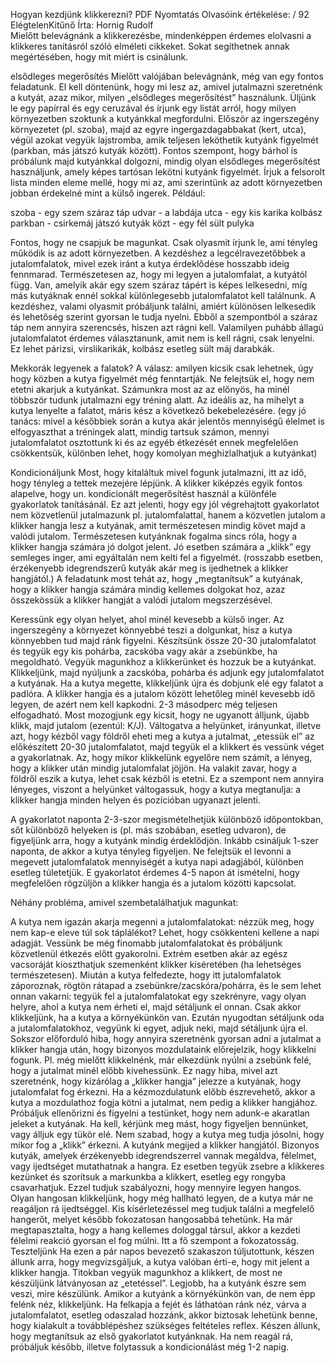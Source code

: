 
Hogyan kezdjünk klikkerezni?	PDF	Nyomtatás
Olvasóink értékelése: / 92 
ElégtelenKitűnő 
Írta: Hornig Rudolf	  
Mielőtt belevágnánk a klikkerezésbe, mindenképpen érdemes elolvasni a klikkeres tanításról szóló elméleti cikkeket. Sokat segíthetnek annak megértésében, hogy mit miért is csinálunk.

elsődleges megerősítés
Mielőtt valójában belevágnánk, még van egy fontos feladatunk. El kell döntenünk, hogy mi lesz az, amivel jutalmazni szeretnénk a kutyát, azaz mikor, milyen „elsődleges megerősítést” használunk. Üljünk le egy papírral és egy ceruzával és írjunk egy listát arról, hogy milyen környezetben szoktunk a kutyánkkal megfordulni. Először az ingerszegény környezetet (pl. szoba), majd az egyre ingergazdagabbakat (kert, utca), végül azokat vegyük lajstromba, amik teljesen leköthetik kutyánk figyelmét (parkban, más játszó kutyák között). Fontos szempont, hogy bárhol is próbálunk majd kutyánkkal dolgozni, mindig olyan elsődleges megerősítést használjunk, amely képes tartósan lekötni kutyánk figyelmét. Írjuk a felsorolt lista minden eleme mellé, hogy mi az, ami szerintünk az adott környezetben jobban érdekelné mint a külső ingerek. Például:

szoba - egy szem száraz táp
udvar - a labdája
utca - egy kis karika kolbász
parkban - csirkemáj
játszó kutyák közt - egy fél sült pulyka

Fontos, hogy ne csapjuk be magunkat. Csak olyasmit írjunk le, ami tényleg működik is az adott környezetben. A kezdéshez a legcélravezetőbbek a jutalomfalatok, mivel ezek iránt a kutya érdeklődése hosszabb ideig fennmarad. Természetesen az, hogy mi legyen a jutalomfalat, a kutyától függ. Van, amelyik akár egy szem száraz tápért is képes lelkesedni, míg más kutyáknak ennél sokkal különlegesebb jutalomfalatot kell találnunk. A kezdéshez, valami olyasmit próbáljunk találni, amiért különösen lelkesedik és lehetőség szerint gyorsan le tudja nyelni. Ebből a szempontból a száraz táp nem annyira szerencsés, hiszen azt rágni kell. Valamilyen puhább állagú jutalomfalatot érdemes választanunk, amit nem is kell rágni, csak lenyelni. Ez lehet párizsi, virslikarikák, kolbász esetleg sült máj darabkák.

Mekkorák legyenek a falatok? A válasz: amilyen kicsik csak lehetnek, úgy hogy közben a kutya figyelmét még fenntartják. Ne felejtsük el, hogy nem etetni akarjuk a kutyánkat. Számunkra most az az előnyös, ha minél többször tudunk jutalmazni egy tréning alatt. Az ideális az, ha mihelyt a kutya lenyelte a falatot, máris kész a következő bekebelezésére. (egy jó tanács: mivel a későbbiek során a kutya akár jelentős mennyiségű élelmet is elfogyaszthat a tréningek alatt, mindig tartsuk számon, mennyi jutalomfalatot osztottunk ki és az egyéb étkezését ennek megfelelően csökkentsük, különben lehet, hogy komolyan meghizlalhatjuk a kutyánkat)

Kondicionáljunk
Most, hogy kitaláltuk mivel fogunk jutalmazni, itt az idő, hogy tényleg a tettek mezejére lépjünk. A klikker kiképzés egyik fontos alapelve, hogy un. kondicionált megerősítést használ a különféle gyakorlatok tanításánál. Ez azt jelenti, hogy egy jól végrehajtott gyakorlatot nem közvetlenül jutalmazunk pl. jutalomfalattal, hanem a közvetlen jutalom a klikker hangja lesz a kutyának, amit természetesen mindig követ majd a valódi jutalom. Természetesen kutyánknak fogalma sincs róla, hogy a klikker hangja számára jó dolgot jelent. Jó esetben számára a „klikk” egy semleges inger, ami egyáltalán nem kelti fel a figyelmét. (rosszabb esetben, érzékenyebb idegrendszerű kutyák akár meg is ijedhetnek a klikker hangjától.) A feladatunk most tehát az, hogy „megtanítsuk” a kutyának, hogy a klikker hangja számára mindig kellemes dolgokat hoz, azaz összekössük a klikker hangját a valódi jutalom megszerzésével.

Keressünk egy olyan helyet, ahol minél kevesebb a külső inger. Az ingerszegény a környezet könnyebbé teszi a dolgunkat, hisz a kutya könnyebben tud majd ránk figyelni. Készítsünk össze 20-30 jutalomfalatot és tegyük egy kis pohárba, zacskóba vagy akár a zsebünkbe, ha megoldható. Vegyük magunkhoz a klikkerünket és hozzuk be a kutyánkat. Klikkeljünk, majd nyúljunk a zacskóba, pohárba és adjunk egy jutalomfalatot a kutyának. Ha a kutya megette, klikkeljünk újra és dobjunk elé egy falatot a padlóra. A klikker hangja és a jutalom között lehetőleg minél kevesebb idő legyen, de azért nem kell kapkodni. 2-3 másodperc még teljesen elfogadható. Most mozogjunk egy kicsit, hogy ne ugyanott álljunk, újabb klikk, majd jutalom (ezentúl: K/J). Váltogatva a helyünket, irányunkat, illetve azt, hogy kézből vagy földről eheti meg a kutya a jutalmat, „etessük el” az előkészített 20-30 jutalomfalatot, majd tegyük el a klikkert és vessünk véget a gyakorlatnak. Az, hogy mikor klikkelünk egyelőre nem számít, a lényeg, hogy a klikker után mindig jutalomfalat jöjjön. Ha valakit zavar, hogy a földről eszik a kutya, lehet csak kézből is etetni. Ez a szempont nem annyira lényeges, viszont a helyünket váltogassuk, hogy a kutya megtanulja: a klikker hangja minden helyen és pozícióban ugyanazt jelenti.

A gyakorlatot naponta 2-3-szor megismételhetjük különböző időpontokban, sőt különböző helyeken is (pl. más szobában, esetleg udvaron), de figyeljünk arra, hogy a kutyánk mindig érdeklődjön. Inkább csináljuk 1-szer naponta, de akkor a kutya tényleg figyeljen. Ne felejtsük el levonni a megevett jutalomfalatok mennyiségét a kutya napi adagjából, különben esetleg túletetjük. E gyakorlatot érdemes 4-5 napon át ismételni, hogy megfelelően rögzüljön a klikker hangja és a jutalom közötti kapcsolat.


Néhány probléma, amivel szembetalálhatjuk magunkat:

A kutya nem igazán akarja megenni a jutalomfalatokat: nézzük meg, hogy nem kap-e eleve túl sok táplálékot? Lehet, hogy csökkenteni kellene a napi adagját. Vessünk be még finomabb jutalomfalatokat és próbáljunk közvetlenül étkezés előtt gyakorolni. Extrém esetben akár az egész vacsoráját kioszthatjuk szemenként klikker kíséretében (ha lehetséges természetesen).
Miután a kutya felfedezte, hogy itt jutalomfalatok záporoznak, rögtön rátapad a zsebünkre/zacskóra/pohárra, és le sem lehet onnan vakarni: tegyük fel a jutalomfalatokat egy szekrényre, vagy olyan helyre, ahol a kutya nem érheti el, majd sétáljunk el onnan. Csak akkor klikkeljünk, ha a kutya a környékünkön van. Ezután nyugodtan sétáljunk oda a jutalomfalatokhoz, vegyünk ki egyet, adjuk neki, majd sétáljunk újra el.
Sokszor előforduló hiba, hogy annyira szeretnénk gyorsan adni a jutalmat a klikker hangja után, hogy bizonyos mozdulataink előrejelzik, hogy klikkelni fogunk. Pl. még mielőtt klikkelnénk, már elkezdünk nyúlni a zsebünk felé, hogy a jutalmat minél előbb kivehessünk. Ez nagy hiba, mivel azt szeretnénk, hogy kizárólag a „klikker hangja” jelezze a kutyának, hogy jutalomfalat fog érkezni. Ha a kézmozdulatunk előbb észrevehető, akkor a kutya a mozdulathoz fogja kötni a jutalmat, nem pedig a klikker hangjához. Próbáljuk ellenőrizni és figyelni a testünket, hogy nem adunk-e akaratlan jeleket a kutyának. Ha kell, kérjünk meg mást, hogy figyeljen bennünket, vagy álljuk egy tükör elé. Nem szabad, hogy a kutya meg tudja jósolni, hogy mikor fog a „klikk” érkezni.
A kutyánk megijed a klikker hangjától. Bizonyos kutyák, amelyek érzékenyebb idegrendszerrel vannak megáldva, félelmet, vagy ijedtséget mutathatnak a hangra. Ez esetben tegyük zsebre a klikkeres kezünket és szorítsuk a markunkba a klikkert, esetleg egy rongyba csavarhatjuk. Ezzel tudjuk szabályozni, hogy mennyire legyen hangos. Olyan hangosan klikkeljünk, hogy még hallható legyen, de a kutya már ne reagáljon rá ijedtséggel. Kis kísérletezéssel meg tudjuk találni a megfelelő hangerőt, melyet később fokozatosan hangosabbá tehetünk. Ha már megtapasztalta, hogy a hang kellemes dologgal társul, akkor a kezdeti félelmi reakció gyorsan el fog múlni. Itt a fő szempont a fokozatosság.
Teszteljünk
Ha ezen a pár napos bevezető szakaszon túljutottunk, készen állunk arra, hogy megvizsgáljuk, a kutya valóban érti-e, hogy mit jelent a klikker hangja. Titokban vegyük magunkhoz a klikkert, de most ne készüljünk látványosan az „etetéssel”. Legjobb, ha a kutyánk észre sem veszi, mire készülünk. Amikor a kutyánk a környékünkön van, de nem épp felénk néz, klikkeljünk. Ha felkapja a fejét és láthatóan ránk néz, várva a jutalomfalatot, esetleg odaszalad hozzánk, akkor biztosak lehetünk benne, hogy kialakult a továbblépéshez szükséges feltételes reflex. Készen állunk, hogy megtanítsuk az első gyakorlatot kutyánknak. Ha nem reagál rá, próbáljuk később, illetve folytassuk a kondicionálást még 1-2 napig.